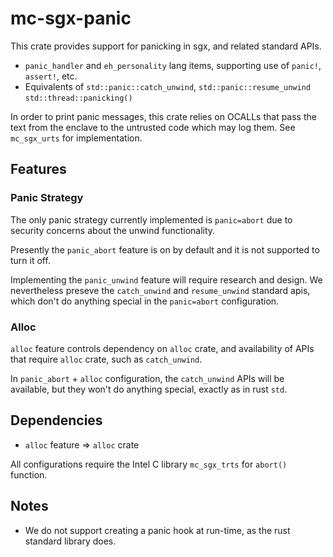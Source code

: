 mc-sgx-panic
=========

This crate provides support for panicking in sgx, and related standard APIs.

- `panic_handler` and `eh_personality` lang items, supporting use of `panic!`,
   `assert!`, etc.
- Equivalents of `std::panic::catch_unwind`, `std::panic::resume_unwind`
  `std::thread::panicking()`

In order to print panic messages, this crate relies on OCALLs
that pass the text from the enclave to the untrusted code which may log them.
See `mc_sgx_urts` for implementation.

Features
--------

### Panic Strategy

The only panic strategy currently implemented is `panic=abort` due to security
concerns about the unwind functionality.

Presently the `panic_abort` feature is on by default and it is not supported to
turn it off.

Implementing the `panic_unwind` feature will require research and design.
We nevertheless preseve the `catch_unwind` and `resume_unwind` standard apis,
which don't do anything special in the `panic=abort` configuration.

### Alloc

`alloc` feature controls dependency on `alloc` crate, and availability of APIs
that require `alloc` crate, such as `catch_unwind`.

In `panic_abort` + `alloc` configuration, the `catch_unwind` APIs will be available,
but they won't do anything special, exactly as in rust `std`.

Dependencies
------------

- `alloc` feature => `alloc` crate

All configurations require the Intel C library `mc_sgx_trts` for `abort()` function.

Notes
-----

- We do not support creating a panic hook at run-time, as the rust standard
  library does.

